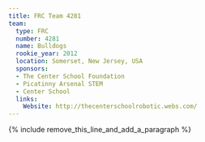 ```yaml
---
title: FRC Team 4281
team:
  type: FRC
  number: 4281
  name: Bulldogs
  rookie_year: 2012
  location: Somerset, New Jersey, USA
  sponsors:
  - The Center School Foundation
  - Picatinny Arsenal STEM
  - Center School
  links:
    Website: http://thecenterschoolrobotic.webs.com/
---
```


{% include remove_this_line_and_add_a_paragraph %}